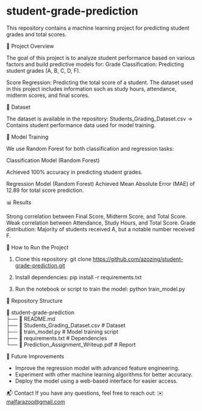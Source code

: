 # student-grade-prediction

This repository contains a machine learning project for predicting student grades and total scores.

📌 Project Overview

The goal of this project is to analyze student performance based on various factors and build predictive models for:
Grade Classification: Predicting student grades (A, B, C, D, F).

Score Regression: Predicting the total score of a student.
The dataset used in this project includes information such as study hours, attendance, midterm scores, and final scores.

📂 Dataset

The dataset is available in the repository:
Students_Grading_Dataset.csv → Contains student performance data used for model training.

🔧 Model Training

We use Random Forest for both classification and regression tasks:

Classification Model (Random Forest)

Achieved 100% accuracy in predicting student grades.

Regression Model (Random Forest)
Achieved Mean Absolute Error (MAE) of 12.89 for total score prediction.



📊 Results

Strong correlation between Final Score, Midterm Score, and Total Score.
Weak correlation between Attendance, Study Hours, and Total Score.
Grade distribution: Majority of students received A, but a notable number received F.


🚀 How to Run the Project

1. Clone this repository:
git clone https://github.com/azozing/student-grade-prediction.git

2. Install dependencies:
pip install -r requirements.txt

4. Run the notebook or script to train the model:
python train_model.py


📌 Repository Structure

📂 student-grade-prediction  
├── 📄 README.md  
├── 📄 Students_Grading_Dataset.csv  # Dataset  
├── 📄 train_model.py  # Model training script  
├── 📄 requirements.txt  # Dependencies  
└── 📄 Prediction_Assignment_Writeup.pdf  # Report

📌 Future Improvements
- Improve the regression model with advanced feature engineering.
- Experiment with other machine learning algorithms for better accuracy.
- Deploy the model using a web-based interface for easier access.

📬 Contact
If you have any questions, feel free to reach out:
✉️ malfarazoo@gmail.com

